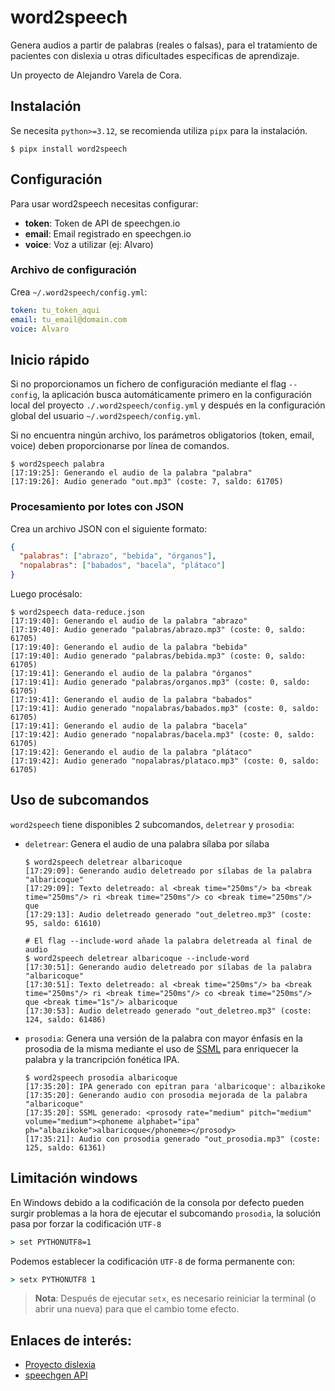 # word2speech

Genera audios a partir de palabras (reales o falsas), para el tratamiento de pacientes con dislexia u otras dificultades específicas de aprendizaje.

Un proyecto de Alejandro Varela de Cora.

## Instalación

Se necesita `python>=3.12`, se recomienda utiliza `pipx` para la instalación.

```shell
$ pipx install word2speech
```

## Configuración

Para usar word2speech necesitas configurar:
- **token**: Token de API de speechgen.io
- **email**: Email registrado en speechgen.io
- **voice**: Voz a utilizar (ej: Alvaro)

### Archivo de configuración
Crea `~/.word2speech/config.yml`:
```yaml
token: tu_token_aqui
email: tu_email@domain.com
voice: Alvaro
```

## Inicio rápido

Si no proporcionamos un fichero de configuración mediante el flag `--config`, la aplicación busca automáticamente primero en la configuración local del proyecto `./.word2speech/config.yml` y después en la configuración global del usuario `~/.word2speech/config.yml`.

Si no encuentra ningún archivo, los parámetros obligatorios (token, email, voice) deben proporcionarse por línea de comandos.

```shell
$ word2speech palabra
[17:19:25]: Generando el audio de la palabra "palabra"
[17:19:26]: Audio generado "out.mp3" (coste: 7, saldo: 61705)
```

### Procesamiento por lotes con JSON

Crea un archivo JSON con el siguiente formato:
```json
{
  "palabras": ["abrazo", "bebida", "órganos"],
  "nopalabras": ["babados", "bacela", "plátaco"]
}
```

Luego procésalo:

```shell
$ word2speech data-reduce.json
[17:19:40]: Generando el audio de la palabra "abrazo"
[17:19:40]: Audio generado "palabras/abrazo.mp3" (coste: 0, saldo: 61705)
[17:19:40]: Generando el audio de la palabra "bebida"
[17:19:40]: Audio generado "palabras/bebida.mp3" (coste: 0, saldo: 61705)
[17:19:41]: Generando el audio de la palabra "órganos"
[17:19:41]: Audio generado "palabras/organos.mp3" (coste: 0, saldo: 61705)
[17:19:41]: Generando el audio de la palabra "babados"
[17:19:41]: Audio generado "nopalabras/babados.mp3" (coste: 0, saldo: 61705)
[17:19:41]: Generando el audio de la palabra "bacela"
[17:19:42]: Audio generado "nopalabras/bacela.mp3" (coste: 0, saldo: 61705)
[17:19:42]: Generando el audio de la palabra "plátaco"
[17:19:42]: Audio generado "nopalabras/plataco.mp3" (coste: 0, saldo: 61705)
```

## Uso de subcomandos

`word2speech` tiene disponibles 2 subcomandos, `deletrear` y `prosodia`:

- `deletrear`: Genera el audio de una palabra sílaba por sílaba
  ```shell
  $ word2speech deletrear albaricoque
  [17:29:09]: Generando audio deletreado por sílabas de la palabra "albaricoque"
  [17:29:09]: Texto deletreado: al <break time="250ms"/> ba <break time="250ms"/> ri <break time="250ms"/> co <break time="250ms"/> que
  [17:29:13]: Audio deletreado generado "out_deletreo.mp3" (coste: 95, saldo: 61610)

  # El flag --include-word añade la palabra deletreada al final de audio
  $ word2speech deletrear albaricoque --include-word
  [17:30:51]: Generando audio deletreado por sílabas de la palabra "albaricoque"
  [17:30:51]: Texto deletreado: al <break time="250ms"/> ba <break time="250ms"/> ri <break time="250ms"/> co <break time="250ms"/> que <break time="1s"/> albaricoque
  [17:30:53]: Audio deletreado generado "out_deletreo.mp3" (coste: 124, saldo: 61486)
  ```
- `prosodia`: Genera una versión de la palabra con mayor énfasis en la prosodia de la misma mediante el uso de [SSML](https://www.w3.org/TR/speech-synthesis/) para enriquecer la palabra y la trancripción fonética IPA.
  ```shell
  $ word2speech prosodia albaricoque
  [17:35:20]: IPA generado con epitran para 'albaricoque': albaɾikoke
  [17:35:20]: Generando audio con prosodia mejorada de la palabra "albaricoque"
  [17:35:20]: SSML generado: <prosody rate="medium" pitch="medium" volume="medium"><phoneme alphabet="ipa" ph="albaɾikoke">albaricoque</phoneme></prosody>
  [17:35:21]: Audio con prosodia generado "out_prosodia.mp3" (coste: 125, saldo: 61361)
  ```

## Limitación windows

En Windows debido a la codificación de la consola por defecto pueden surgir problemas a la hora de ejecutar el subcomando `prosodia`, la solución pasa por forzar la codificación `UTF-8`

```cmd
> set PYTHONUTF8=1
```

Podemos establecer la codificación `UTF-8` de forma permanente con:

```cmd
> setx PYTHONUTF8 1
```

> **Nota**: Después de ejecutar `setx`, es necesario reiniciar la terminal (o abrir una nueva) para que el cambio tome efecto.


## Enlaces de interés:

- [Proyecto dislexia](https://github.com/adecora/proyecto-dislexia)
- [speechgen API](https://speechgen.io/es/node/api/)
